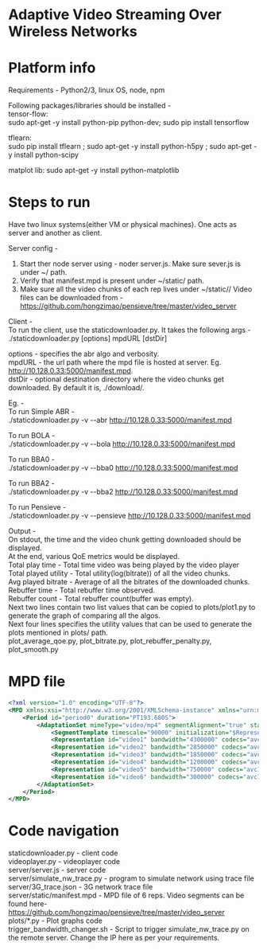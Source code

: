 # Adaptive Video Streaming Over Wireless Networks

# Platform info
Requirements -
Python2/3, linux OS, node, npm <br/>

Following packages/libraries should be installed - <br/>
tensor-flow:<br/>
sudo apt-get -y install python-pip python-dev; sudo pip install tensorflow <br/>

tflearn:<br/>
sudo pip install tflearn ; sudo apt-get -y install python-h5py ; sudo apt-get -y install python-scipy <br/>

matplot lib:
sudo apt-get -y install python-matplotlib

# Steps to run
Have two linux systems(either VM or physical machines). One acts as server and another as client. <br/>

Server config -
1. Start ther node server using - noder server.js. Make sure sever.js is under ~/ path.
2. Verify that manifest.mpd is present under ~/static/ path.
3. Make sure all the video chunks of each rep lives under ~/static/<videoDIR>/
Video files can be downloaded from -  https://github.com/hongzimao/pensieve/tree/master/video_server

Client - <br/>
To run the client, use the staticdownloader.py. It takes the following args -<br/>
./staticdownloader.py [options] mpdURL [dstDir] <br/>

options - specifies the abr algo and verbosity. <br/>
mpdURL - the url path where the mpd file is hosted at server. Eg. http://10.128.0.33:5000/manifest.mpd. <br/>
dstDir - optional destination directory where the video chunks get downloaded. By default it is, ./download/. <br/>

Eg. - <br/>
To run Simple ABR - <br/>
./staticdownloader.py -v --abr http://10.128.0.33:5000/manifest.mpd <br/>

To run BOLA - <br/>
./staticdownloader.py -v --bola http://10.128.0.33:5000/manifest.mpd <br/>

To run BBA0 - <br/>
./staticdownloader.py -v --bba0 http://10.128.0.33:5000/manifest.mpd <br/>

To run BBA2 -  <br/>
./staticdownloader.py -v --bba2 http://10.128.0.33:5000/manifest.mpd <br/>

To run Pensieve -  <br/>
./staticdownloader.py -v --pensieve http://10.128.0.33:5000/manifest.mpd <br/>

Output - <br/>
On stdout, the time and the video chunk getting downloaded should be displayed. <br/>
At the end, various QoE metrics would be displayed.<br/>
Total play time - Total time video was being played by the video player<br/>
Total played utility - Total utility(log(bitrate)) of all the video chunks.<br/>
Avg played bitrate - Average of all the bitrates of the downloaded chunks.<br/>
Rebuffer time - Total rebuffer time observed.<br/>
Rebuffer count - Total rebuffer count(buffer was empty).<br/>
Next two lines contain two list values that can be copied to plots/plot1.py to generate the graph of comparing all the algos.<br/>
Next four lines specifies the utility values that can be used to generate the plots mentioned in plots/ path.<br/>
plot_average_qoe.py, plot_bitrate.py, plot_rebuffer_penalty.py, plot_smooth.py<br/>

# MPD file
```xml
<?xml version="1.0" encoding="UTF-8"?>
<MPD xmlns:xsi="http://www.w3.org/2001/XMLSchema-instance" xmlns="urn:mpeg:dash:schema:mpd:2011" xmlns:scte35="http://www.scte.org/schemas/35/2014SCTE35.xsd" xsi:schemaLocation="urn:mpeg:dash:schema:mpd:2011 DASH-MPD.xsd" profiles="urn:mpeg:dash:profile:isoff-live:2011" type="static" minBufferTime="PT5.000S" maxSegmentDuration="PT2.005S" availabilityStartTime="2016-01-20T21:10:02Z" mediaPresentationDuration="PT193.680S">
    <Period id="period0" duration="PT193.680S">
        <AdaptationSet mimeType="video/mp4" segmentAlignment="true" startWithSAP="1" maxWidth="1920" maxHeight="1080" maxFrameRate="30000/1001" par="1:1">
            <SegmentTemplate timescale="90000" initialization="$RepresentationID$/Header.m4s" media="$RepresentationID$/$Number$.m4s" startNumber="1" duration="359408" presentationTimeOffset="0" />
            <Representation id="video1" bandwidth="4300000" codecs="avc1.4D401E" width="1920" height="1080" frameRate="30000/1001" sar="1:1" scanType="progressive" />
            <Representation id="video2" bandwidth="2850000" codecs="avc1.4D401E" width="1280" height="720" frameRate="30000/1001" sar="1:1" scanType="progressive" />
            <Representation id="video3" bandwidth="1850000" codecs="avc1.4D401E" width="1024" height="576" frameRate="30000/1001" sar="1:1" scanType="progressive" />
            <Representation id="video4" bandwidth="1200000" codecs="avc1.4D401E" width="768" height="432" frameRate="30000/1001" sar="1:1" scanType="progressive" />
            <Representation id="video5" bandwidth="750000" codecs="avc1.4D401E" width="640" height="360" frameRate="30000/1001" sar="1:1" scanType="progressive" />
            <Representation id="video6" bandwidth="300000" codecs="avc1.4D401E" width="320" height="180" frameRate="30000/1001" sar="1:1" scanType="progressive" />
        </AdaptationSet>
    </Period>
</MPD>
```

# Code navigation
staticdownloader.py - client code <br/>
videoplayer.py - videoplayer code <br/>
server/server.js - server code <br/>
server/simulate_nw_trace.py - program to simulate network using trace file <br/>
server/3G_trace.json - 3G network trace file <br/>
server/static/manifest.mpd - MPD file of 6 reps. Video segments can be found here- https://github.com/hongzimao/pensieve/tree/master/video_server <br/>
plots/*.py - Plot graphs code <br/>
trigger_bandwidth_changer.sh - Script to trigger simulate_nw_trace.py on the remote server. Change the IP here as per your requirements. <br/>
